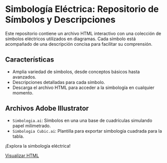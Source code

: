 # Simbología Eléctrica: Repositorio de Símbolos y Descripciones

Este repositorio contiene un archivo HTML interactivo con una colección de símbolos eléctricos utilizados en diagramas. Cada símbolo está acompañado de una descripción concisa para facilitar su comprensión.

## Características

- Amplia variedad de símbolos, desde conceptos básicos hasta avanzados.
- Descripciones detalladas para cada símbolo.
- Descarga el archivo HTML para acceder a la simbología en cualquier momento.

## Archivos Adobe Illustrator
- `Simbologia.ai`: Símbolos en una una base de cuadrículas simulando papel milimetrado.
- `Simbologia Cubic.ai`: Plantilla para exportar simbología cuadrada para la tabla.


¡Explora la simbología eléctrica!

[Visualizar HTML](https://xaival.github.io/Simbologia-Electrica/index.html)

